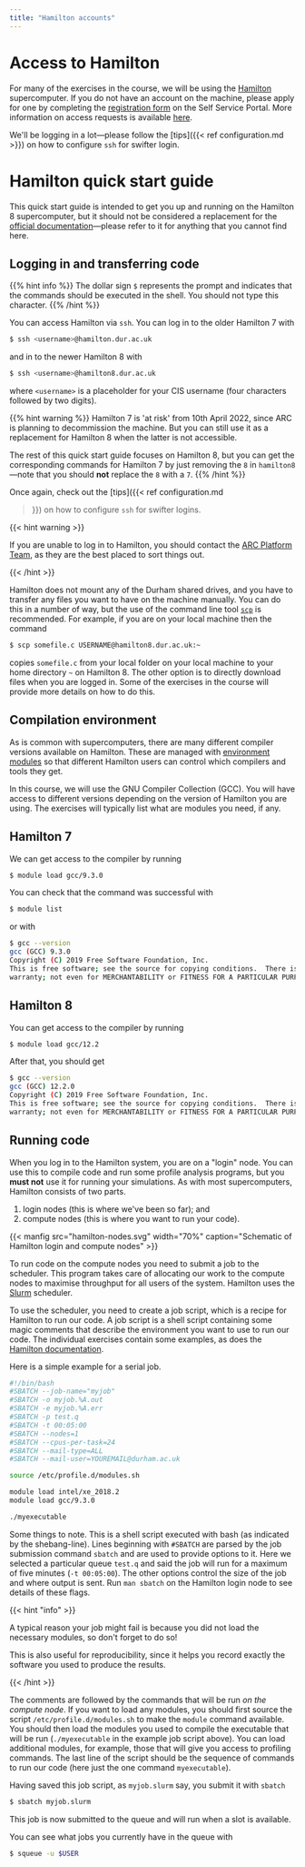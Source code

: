 ```yaml
---
title: "Hamilton accounts"
---
```


# Access to Hamilton

For many of the exercises in the course, we will be using the
[Hamilton](https://www.dur.ac.uk/arc/hamilton/) supercomputer. If you do
not have an account on the machine, please apply for one by completing
the [registration
form](https://dur.unidesk.ac.uk/tas/public/ssp/content/detail/service?unid=420662860dae4dceb78e69c685621050)
on the Self Service Portal. More information on access requests is
available
[here](https://durhamuniversity.sharepoint.com/Sites/MyDigitalDurham/SitePages/ServicePage.aspx?Service=%22Hamilton%20-%20High%20Performance%20Computing%20(HPC)%22).

We'll be logging in a lot—please follow the [tips]({{< ref
configuration.md >}}) on how to configure `ssh` for swifter login.

# Hamilton quick start guide

This quick start guide is intended to get you up and running on the Hamilton 8
supercomputer, but it should not be considered a replacement for the
[official documentation](https://www.dur.ac.uk/arc/hamilton/)—please refer to it
for anything that you cannot find here.

## Logging in and transferring code
{{% hint info %}}
The dollar sign `$` represents the prompt and indicates that the
commands should be executed in the shell. You should not type this
character.
{{% /hint %}}

You can access Hamilton via `ssh`. You can log in to the older Hamilton
7 with
```sh
$ ssh <username>@hamilton.dur.ac.uk
```
and in to the newer Hamilton 8 with
```sh
$ ssh <username>@hamilton8.dur.ac.uk
```
where `<username>` is a placeholder for your CIS username (four
characters followed by two digits).

{{% hint warning %}}
Hamilton 7 is 'at risk' from 10th April 2022, since ARC is planning to
decommission the machine. But you can still use it as a replacement for
Hamilton 8 when the latter is not accessible.

The rest of this quick start guide focuses on Hamilton 8, but you can
get the corresponding commands for Hamilton 7 by just removing the `8`
in `hamilton8`—note that you should **not** replace the `8` with a `7`.
{{% /hint %}}


Once again, check out the [tips]({{< ref configuration.md
>}}) on how to configure `ssh` for swifter logins.

{{< hint warning >}}

If you are unable to log in to Hamilton, you should contact the [ARC
Platform Team](mailto:arc-rcp@durham.ac.uk), as they are the best placed
to sort things out.

{{< /hint >}}

Hamilton does not mount any of the Durham shared drives, and you have to
transfer any files you want to have on the machine manually. You can do
this in a number of way, but the use of the command line tool
[`scp`](https://linux.die.net/man/1/scp) is recommended. For example, if
you are on your local machine then the command
```sh
$ scp somefile.c USERNAME@hamilton8.dur.ac.uk:~
```
copies `somefile.c` from your local folder on your local machine to your
home directory `~` on Hamilton 8. The other option is to directly
download files when you are logged in. Some of the exercises in the
course will provide more details on how to do this.

## Compilation environment

As is common with supercomputers, there are many different compiler
versions available on Hamilton. These are managed with [environment
modules](https://modules.readthedocs.io/en/latest/) so that different
Hamilton users can control which compilers and tools they get.

In this course, we will use the GNU Compiler Collection (GCC). You will
have access to different versions depending on the version of Hamilton
you are using. The exercises will typically list what are modules you
need, if any.

## Hamilton 7
We can get access to the compiler by running

```sh
$ module load gcc/9.3.0
```

You can check that the command was successful with

```sh
$ module list
```

or with

```sh
$ gcc --version
gcc (GCC) 9.3.0
Copyright (C) 2019 Free Software Foundation, Inc.
This is free software; see the source for copying conditions.  There is NO
warranty; not even for MERCHANTABILITY or FITNESS FOR A PARTICULAR PURPOSE.
```

## Hamilton 8
You can get access to the compiler by running

```sh
$ module load gcc/12.2
```

After that, you should get

```sh
$ gcc --version
gcc (GCC) 12.2.0
Copyright (C) 2019 Free Software Foundation, Inc.
This is free software; see the source for copying conditions.  There is NO
warranty; not even for MERCHANTABILITY or FITNESS FOR A PARTICULAR PURPOSE.
```


## Running code

When you log in to the Hamilton system, you are on a "login" node. You
can use this to compile code and run some profile analysis programs, but
you **must not** use it for running your simulations. As with most
supercomputers, Hamilton consists of two parts.

1. login nodes (this is where we've been so far); and
2. compute nodes (this is where you want to run your code).

{{< manfig src="hamilton-nodes.svg"
    width="70%"
    caption="Schematic of Hamilton login and compute nodes" >}}

To run code on the compute nodes you need to submit a job to the
scheduler. This program takes care of allocating our work to the compute
nodes to maximise throughput for all users of the system. Hamilton uses
the
[Slurm](https://slurm.schedmd.com/documentation.html) scheduler.

To use the scheduler, you need to create a job script, which is a recipe
for Hamilton to run our code. A job script is a shell script containing
some magic comments that describe the environment you want to use to run
our code. The individual exercises contain some examples, as does the
[Hamilton
documentation](https://www.dur.ac.uk/arc/hamilton/usage/jobs/).

Here is a simple example for a serial job.

```bash
#!/bin/bash
#SBATCH --job-name="myjob"
#SBATCH -o myjob.%A.out
#SBATCH -e myjob.%A.err
#SBATCH -p test.q
#SBATCH -t 00:05:00
#SBATCH --nodes=1
#SBATCH --cpus-per-task=24
#SBATCH --mail-type=ALL
#SBATCH --mail-user=YOUREMAIL@durham.ac.uk

source /etc/profile.d/modules.sh

module load intel/xe_2018.2
module load gcc/9.3.0

./myexecutable
```

Some things to note. This is a shell script executed with bash (as
indicated by the shebang-line). Lines beginning with `#SBATCH` are
parsed by the job submission command `sbatch` and are used to provide
options to it. Here we selected a particular queue `test.q` and said
the job will run for a maximum of five minutes (`-t 00:05:00`). The
other options control the size of the job and where output is sent.
Run `man sbatch` on the Hamilton login node to see details of these
flags.

{{< hint "info" >}}

A typical reason your job might fail is because you did not load the
necessary modules, so don't forget to do so!

This is also useful for reproducibility, since it helps you record
exactly the software you used to produce the results.

{{< /hint >}}

The comments are followed by the commands that will be run _on the
compute node_. If you want to load any modules, you should first source
the script `/etc/profile.d/modules.sh` to make the `module` command
available. You should then load the modules you used to compile the
executable that will be run (`./myexecutable` in the example job script
above). You can load additional modules, for example, those that will
give you access to profiling commands. The last line of the script
should be the sequence of commands to run our code (here
just the one command `myexecutable`).

Having saved this job script, as `myjob.slurm` say, you submit it with
`sbatch`

```sh
$ sbatch myjob.slurm
```

This job is now submitted to the queue and will run when a slot is
available.

You can see what jobs you currently have in the queue with

```sh
$ squeue -u $USER
```
